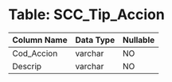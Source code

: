 # Table: SCC_Tip_Accion

| Column Name | Data Type | Nullable |
|-------------|-----------|----------|
| Cod_Accion | varchar | NO |
| Descrip | varchar | NO |
